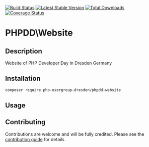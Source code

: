 [![Build Status](https://travis-ci.org/php-usergroup-dresden/phpdd-website.svg?branch=master)](https://travis-ci.org/php-usergroup-dresden/phpdd-website)
[![Latest Stable Version](https://poser.pugx.org/php-usergroup-dresden/phpdd-website/v/stable)](https://packagist.org/packages/php-usergroup-dresden/phpdd-website) 
[![Total Downloads](https://poser.pugx.org/php-usergroup-dresden/phpdd-website/downloads)](https://packagist.org/packages/php-usergroup-dresden/phpdd-website) 
[![Coverage Status](https://coveralls.io/repos/github/php-usergroup-dresden/phpdd-website/badge.svg?branch=master)](https://coveralls.io/github/php-usergroup-dresden/phpdd-website?branch=master)

# PHPDD\Website

## Description

Website of PHP Developer Day in Dresden Germany

## Installation

```bash
composer require php-usergroup-dresden/phpdd-website
```

## Usage

## Contributing

Contributions are welcome and will be fully credited. Please see the [contribution guide](CONTRIBUTING.md) for details.



